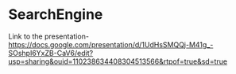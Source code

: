 # SearchEngine

Link to the presentation- https://docs.google.com/presentation/d/1UdHsSMQQj-M41g_-SOshpI6YxZB-CaV6/edit?usp=sharing&ouid=110238634408304513566&rtpof=true&sd=true

